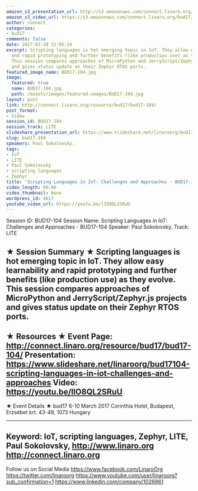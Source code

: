 ```yaml
---
amazon_s3_presentation_url: http://s3.amazonaws.com/connect.linaro.org/bud17/Presentations/BUD17-104%20-%20Scripting%20Languages%20in%20IoT.pdf
amazon_s3_video_url: https://s3.amazonaws.com/connect.linaro.org/bud17/Videos/Monday/BUD17-104%20Scripting%20Languages%20in%20IoT%20%20Challenge%20and%20Approaches.mp4
author: connect
categories:
- bud17
comments: false
date: 2017-02-28 12:05:24
excerpt: Scripting languages is hot emerging topic in IoT. They allow easy learnability
  and rapid prototyping and further benefits (like production use) as they evolve.
  This session compares approaches of MicroPython and JerryScript/Zephyr.js projects
  and gives status update on their Zephyr RTOS ports.
featured_image_name: BUD17-104.jpg
image:
  featured: true
  name: BUD17-104.jpg
  path: /assets/images/featured-images/BUD17-104.jpg
layout: post
link: http://connect.linaro.org/resource/bud17/bud17-104/
post_format:
- Video
session_id: BUD17-104
session_track: LITE
slideshare_presentation_url: https://www.slideshare.net/linaroorg/bud17104-scripting-languages-in-iot-challenges-and-approaches
slug: bud17-104
speakers: Paul Sokolovsky,
tags:
- IoT
- LITE
- Paul Sokolovsky
- scripting languages
- Zephyr
title: 'Scripting Languages in IoT: Challenges and Approaches - BUD17-104'
video_length: 00:00
video_thumbnail: None
wordpress_id: 4617
youtube_video_url: https://youtu.be/lIO8QL2SRuU
---
```


Session ID: BUD17-104
Session Name: Scripting Languages in IoT: Challenges and Approaches - BUD17-104
Speaker: Paul Sokolovsky,
Track: LITE

★ Session Summary ★
Scripting languages is hot emerging topic in IoT. They allow easy learnability and rapid prototyping and further benefits (like production use) as they evolve. This session compares approaches of MicroPython and JerryScript/Zephyr.js projects and gives status update on their Zephyr RTOS ports.
---------------------------------------------------
★ Resources ★
Event Page: http://connect.linaro.org/resource/bud17/bud17-104/
Presentation: https://www.slideshare.net/linaroorg/bud17104-scripting-languages-in-iot-challenges-and-approaches
Video: https://youtu.be/lIO8QL2SRuU
---------------------------------------------------

★ Event Details ★
bud17
6-10 March 2017
Corinthia Hotel, Budapest,
Erzsébet krt. 43-49,
1073 Hungary

---------------------------------------------------
Keyword: IoT, scripting languages, Zephyr, LITE, Paul Sokolovsky,
http://www.linaro.org
http://connect.linaro.org
---------------------------------------------------
Follow us on Social Media
https://www.facebook.com/LinaroOrg
https://twitter.com/linaroorg
https://www.youtube.com/user/linaroorg?sub_confirmation=1
https://www.linkedin.com/company/1026961